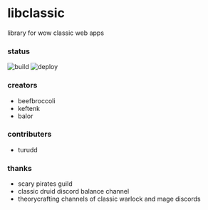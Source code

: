 # libclassic

library for wow classic web apps

### status

![build](https://github.com/ultrabis/libclassic/workflows/CI/badge.svg) ![deploy](https://github.com/ultrabis/libclassic/workflows/Node.js%20Package/badge.svg)

### creators

  - beefbroccoli
  - keftenk
  - balor

### contributers

 - turudd

### thanks 

 - scary pirates guild
 - classic druid discord balance channel
 - theorycrafting channels of classic warlock and mage discords
